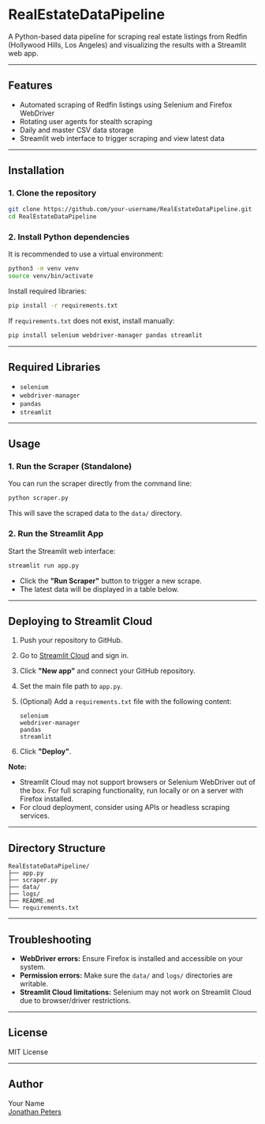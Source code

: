 # RealEstateDataPipeline

A Python-based data pipeline for scraping real estate listings from Redfin (Hollywood Hills, Los Angeles) and visualizing the results with a Streamlit web app.

---

## Features

- Automated scraping of Redfin listings using Selenium and Firefox WebDriver
- Rotating user agents for stealth scraping
- Daily and master CSV data storage
- Streamlit web interface to trigger scraping and view latest data

---

## Installation

### 1. Clone the repository

```sh
git clone https://github.com/your-username/RealEstateDataPipeline.git
cd RealEstateDataPipeline
```

### 2. Install Python dependencies

It is recommended to use a virtual environment:

```sh
python3 -m venv venv
source venv/bin/activate
```

Install required libraries:

```sh
pip install -r requirements.txt
```

If `requirements.txt` does not exist, install manually:

```sh
pip install selenium webdriver-manager pandas streamlit
```

---

## Required Libraries

- `selenium`
- `webdriver-manager`
- `pandas`
- `streamlit`

---

## Usage

### 1. Run the Scraper (Standalone)

You can run the scraper directly from the command line:

```sh
python scraper.py
```

This will save the scraped data to the `data/` directory.

### 2. Run the Streamlit App

Start the Streamlit web interface:

```sh
streamlit run app.py
```

- Click the **"Run Scraper"** button to trigger a new scrape.
- The latest data will be displayed in a table below.

---

## Deploying to Streamlit Cloud

1. Push your repository to GitHub.
2. Go to [Streamlit Cloud](https://streamlit.io/cloud) and sign in.
3. Click **"New app"** and connect your GitHub repository.
4. Set the main file path to `app.py`.
5. (Optional) Add a `requirements.txt` file with the following content:

    ```
    selenium
    webdriver-manager
    pandas
    streamlit
    ```

6. Click **"Deploy"**.

**Note:**  
- Streamlit Cloud may not support browsers or Selenium WebDriver out of the box. For full scraping functionality, run locally or on a server with Firefox installed.
- For cloud deployment, consider using APIs or headless scraping services.

---

## Directory Structure

```
RealEstateDataPipeline/
├── app.py
├── scraper.py
├── data/
├── logs/
├── README.md
└── requirements.txt
```

---

## Troubleshooting

- **WebDriver errors:** Ensure Firefox is installed and accessible on your system.
- **Permission errors:** Make sure the `data/` and `logs/` directories are writable.
- **Streamlit Cloud limitations:** Selenium may not work on Streamlit Cloud due to browser/driver restrictions.

---

## License

MIT License

---

## Author

Your Name  
[Jonathan Peters](https://github.com/QMS85)
